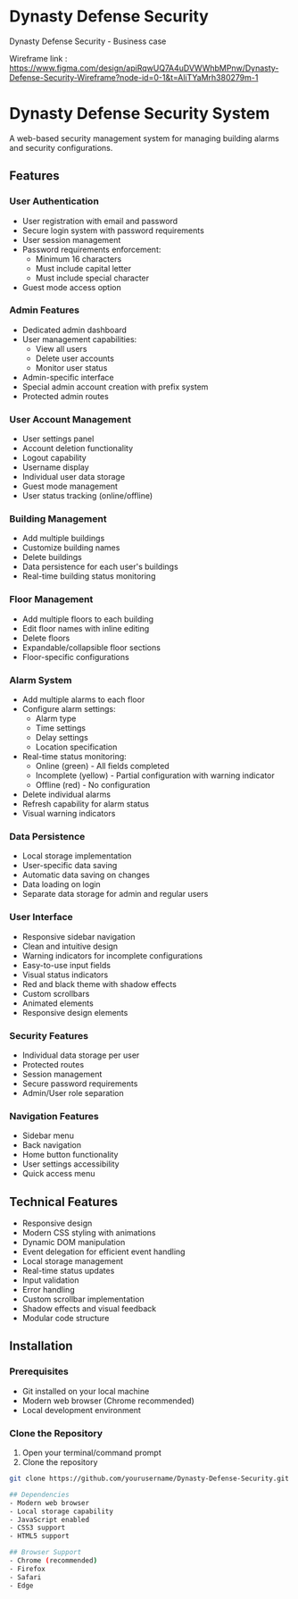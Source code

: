 # Dynasty Defense Security
Dynasty Defense Security - Business case

Wireframe link : https://www.figma.com/design/apiRqwUQ7A4uDVWWhbMPnw/Dynasty-Defense-Security-Wireframe?node-id=0-1&t=AliTYaMrh380279m-1

# Dynasty Defense Security System

A web-based security management system for managing building alarms and security configurations.

## Features

### User Authentication
- User registration with email and password
- Secure login system with password requirements
- User session management
- Password requirements enforcement:
  - Minimum 16 characters
  - Must include capital letter
  - Must include special character
- Guest mode access option

### Admin Features
- Dedicated admin dashboard
- User management capabilities:
  - View all users
  - Delete user accounts
  - Monitor user status
- Admin-specific interface
- Special admin account creation with prefix system
- Protected admin routes

### User Account Management
- User settings panel
- Account deletion functionality
- Logout capability
- Username display
- Individual user data storage
- Guest mode management
- User status tracking (online/offline)

### Building Management
- Add multiple buildings
- Customize building names
- Delete buildings
- Data persistence for each user's buildings
- Real-time building status monitoring

### Floor Management
- Add multiple floors to each building
- Edit floor names with inline editing
- Delete floors
- Expandable/collapsible floor sections
- Floor-specific configurations

### Alarm System
- Add multiple alarms to each floor
- Configure alarm settings:
  - Alarm type
  - Time settings
  - Delay settings
  - Location specification
- Real-time status monitoring:
  - Online (green) - All fields completed
  - Incomplete (yellow) - Partial configuration with warning indicator
  - Offline (red) - No configuration
- Delete individual alarms
- Refresh capability for alarm status
- Visual warning indicators

### Data Persistence
- Local storage implementation
- User-specific data saving
- Automatic data saving on changes
- Data loading on login
- Separate data storage for admin and regular users

### User Interface
- Responsive sidebar navigation
- Clean and intuitive design
- Warning indicators for incomplete configurations
- Easy-to-use input fields
- Visual status indicators
- Red and black theme with shadow effects
- Custom scrollbars
- Animated elements
- Responsive design elements

### Security Features
- Individual data storage per user
- Protected routes
- Session management
- Secure password requirements
- Admin/User role separation

### Navigation Features
- Sidebar menu
- Back navigation
- Home button functionality
- User settings accessibility
- Quick access menu

## Technical Features
- Responsive design
- Modern CSS styling with animations
- Dynamic DOM manipulation
- Event delegation for efficient event handling
- Local storage management
- Real-time status updates
- Input validation
- Error handling
- Custom scrollbar implementation
- Shadow effects and visual feedback
- Modular code structure

## Installation

### Prerequisites
- Git installed on your local machine
- Modern web browser (Chrome recommended)
- Local development environment

### Clone the Repository
1. Open your terminal/command prompt
2. Clone the repository
```bash
git clone https://github.com/yourusername/Dynasty-Defense-Security.git

## Dependencies
- Modern web browser
- Local storage capability
- JavaScript enabled
- CSS3 support
- HTML5 support

## Browser Support
- Chrome (recommended)
- Firefox
- Safari
- Edge